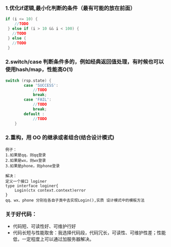 ### 1.优化if逻辑,最小化判断的条件（最有可能的放在前面）
~~~go
if (i <= 10) {
    //TODO
 } else if (i > 10 && i < 100) {
   //TODO
 } else {
   //TODO
 }
~~~


### 2.switch/case 判断条件多的，例如经典返回值处理，有时候也可以使用hash/map，性能高O(1)
~~~go
switch (rsp.state) {
        case 'SUCCESS':
            //TODO
            break;
        case 'FAIL':
            //TODO
            break;
        default :
            //TODO
    }

~~~

### 2.重构，用 OO 的继承或者组合(结合设计模式)
~~~
例子：
1.如果是qq，则qq登录
2.如果是wx，则wx登录
3.如果是phone，则phone登录

解决：
定义一个接口 loginer
type interface loginer{
    Login(ctx context.context)error
}
qq、wx、phone 分别在各自子类中去实现Login(),实质 设计模式中的模板方法

~~~



### 关于好代码：
* 代码短、可读性好、可维护行好
* 代码长短与性能取舍：我选择代码段，代码冗长，可读性、可维护性差；性能低，一定程度上可以通过加服务器解决。
